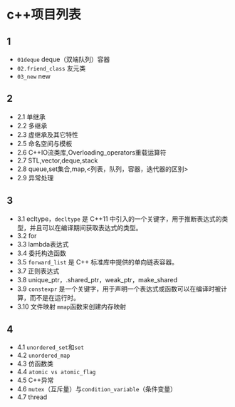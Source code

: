 # c++项目列表

## 1

- `01deque` deque（双端队列）容器
- `02.friend_class` 友元类
- `03_new` new

## 2

- 2.1 单继承
- 2.2 多继承
- 2.3 虚继承及其它特性
- 2.5 命名空间与模板
- 2.6 C++IO流类库,Overloading_operators重载运算符
- 2.7 STL,vector,deque,stack
- 2.8 queue,set集合,map,<列表，队列，容器，迭代器的区别>
- 2.9 异常处理

## 3

- 3.1 ecltype，`decltype` 是 C++11 中引入的一个关键字，用于推断表达式的类型，并且可以在编译期间获取表达式的类型。
- 3.2 for
- 3.3 lambda表达式
- 3.4 委托构造函数
- 3.5 `forward_list` 是 C++ 标准库中提供的单向链表容器。
- 3.7 正则表达式
- 3.8 unique_ptr，.shared_ptr，weak_ptr，make_shared
- 3.9 `constexpr` 是一个关键字，用于声明一个表达式或函数可以在编译时被计算，而不是在运行时。
- 3.10 文件映射 `mmap`函数来创建内存映射

## 4

- 4.1 `unordered_set`和`set`
- 4.2 `unordered_map`
- 4.3 仿函数类
- 4.4 `atomic vs atomic_flag`
- 4.5 C++异常
- 4.6 `mutex`（互斥量）与`condition_variable`（条件变量）
- 4.7 thread
